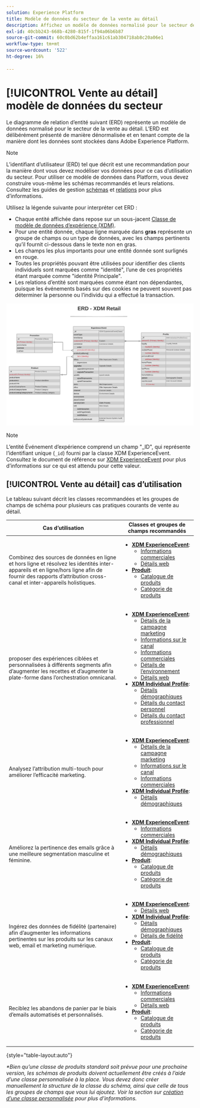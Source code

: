 ```yaml
---
solution: Experience Platform
title: Modèle de données du secteur de la vente au détail
description: Affichez un modèle de données normalisé pour le secteur de la vente au détail, compatible avec le modèle de données d’expérience (XDM) à utiliser dans Adobe Experience Platform.
exl-id: 40cbb243-668b-4280-815f-1f94a06b6b87
source-git-commit: 60c0bd62b4effaa161c61ab304718ab8c20a06e1
workflow-type: tm+mt
source-wordcount: '522'
ht-degree: 16%

---
```


# [!UICONTROL Vente au détail] modèle de données du secteur

Le diagramme de relation d’entité suivant (ERD) représente un modèle de données normalisé pour le secteur de la vente au détail. L’ERD est délibérément présenté de manière dénormalisée et en tenant compte de la manière dont les données sont stockées dans Adobe Experience Platform.

>[!NOTE]
>
>L’identifiant d’utilisateur (ERD) tel que décrit est une recommandation pour la manière dont vous devez modéliser vos données pour ce cas d’utilisation du secteur. Pour utiliser ce modèle de données dans Platform, vous devez construire vous-même les schémas recommandés et leurs relations. Consultez les guides de gestion [schémas](../../ui/resources/schemas.md) et [relations](../../tutorials/relationship-ui.md) pour plus d’informations.

Utilisez la légende suivante pour interpréter cet ERD :

* Chaque entité affichée dans repose sur un sous-jacent [Classe de modèle de données d’expérience (XDM)](../composition.md#class).
* Pour une entité donnée, chaque ligne marquée dans **gras** représente un groupe de champs ou un type de données, avec les champs pertinents qu’il fournit ci-dessous dans le texte non en gras.
* Les champs les plus importants pour une entité donnée sont surlignés en rouge.
* Toutes les propriétés pouvant être utilisées pour identifier des clients individuels sont marquées comme &quot;identité&quot;, l’une de ces propriétés étant marquée comme &quot;identité Principale&quot;.
* Les relations d’entité sont marquées comme étant non dépendantes, puisque les événements basés sur des cookies ne peuvent souvent pas déterminer la personne ou l’individu qui a effectué la transaction.

![](../../images/industries/retail.png)

>[!NOTE]
>
>L’entité Événement d’expérience comprend un champ &quot;_ID&quot;, qui représente l’identifiant unique (`_id`) fourni par la classe XDM ExperienceEvent. Consultez le document de référence sur [XDM ExperienceEvent](../../classes/experienceevent.md) pour plus d’informations sur ce qui est attendu pour cette valeur.

## [!UICONTROL Vente au détail] cas d’utilisation

Le tableau suivant décrit les classes recommandées et les groupes de champs de schéma pour plusieurs cas pratiques courants de vente au détail.

| Cas d’utilisation | Classes et groupes de champs recommandés |
| --- | --- |
| Combinez des sources de données en ligne et hors ligne et résolvez les identités inter-appareils et en ligne/hors ligne afin de fournir des rapports d’attribution cross-canal et inter-appareils holistiques. | <ul><li>**[XDM ExperienceEvent](../../classes/experienceevent.md)**:<ul><li>[Informations commerciales](../../field-groups/event/commerce-details.md)</li><li>[Détails web](../../field-groups/event/web-details.md)</li></ul></li><li>**[Produit](../../classes/product.md)**:<ul><li>[Catalogue de produits](../../field-groups/product/product-catalog.md)</li><li>[Catégorie de produits](../../field-groups/product/product-category.md)</li></ul></li></ul> |
| proposer des expériences ciblées et personnalisées à différents segments afin d’augmenter les recettes et d’augmenter la plate-forme dans l’orchestration omnicanal. | <ul><li>**[XDM ExperienceEvent](../../classes/experienceevent.md)**:<ul><li>[Détails de la campagne marketing](../../field-groups/event/campaign-marketing-details.md)</li><li>[Informations sur le canal](../../field-groups/event/channel-details.md)</li><li>[Informations commerciales](../../field-groups/event/commerce-details.md)</li><li>[Détails de l’environnement](../../field-groups/event/environment-details.md)</li><li>[Détails web](../../field-groups/event/web-details.md)</li></ul></li><li>**[XDM Individual Profile](../../classes/individual-profile.md)**:<ul><li>[Détails démographiques](../../field-groups/profile/demographic-details.md)</li><li>[Détails du contact personnel](../../field-groups/profile/personal-contact-details.md)</li><li>[Détails du contact professionnel](../../field-groups/profile/work-contact-details.md)</li></ul></li></ul> |
| Analysez l’attribution multi-touch pour améliorer l’efficacité marketing. | <ul><li>**[XDM ExperienceEvent](../../classes/experienceevent.md)**:<ul><li>[Détails de la campagne marketing](../../field-groups/event/campaign-marketing-details.md)</li><li>[Informations sur le canal](../../field-groups/event/channel-details.md)</li><li>[Informations commerciales](../../field-groups/event/commerce-details.md)</li></ul></li><li>**[XDM Individual Profile](../../classes/individual-profile.md)**:<ul><li>[Détails démographiques](../../field-groups/profile/demographic-details.md)</li></ul></li></ul> |
| Améliorez la pertinence des emails grâce à une meilleure segmentation masculine et féminine. | <ul><li>**[XDM ExperienceEvent](../../classes/experienceevent.md)**:<ul><li>[Informations commerciales](../../field-groups/event/commerce-details.md)</li></ul></li><li>**[XDM Individual Profile](../../classes/individual-profile.md)**:<ul><li>[Détails démographiques](../../field-groups/profile/demographic-details.md)</li></ul></li><li>**[Produit](../../classes/product.md)**:<ul><li>[Catalogue de produits](../../field-groups/product/product-catalog.md)</li><li>[Catégorie de produits](../../field-groups/product/product-category.md)</li></ul></li></ul> |
| Ingérez des données de fidélité (partenaire) afin d’augmenter les informations pertinentes sur les produits sur les canaux web, email et marketing numérique. | <ul><li>**[XDM ExperienceEvent](../../classes/experienceevent.md)**:<ul><li>[Détails web](../../field-groups/event/web-details.md)</li></ul></li><li>**[XDM Individual Profile](../../classes/individual-profile.md)**:<ul><li>[Détails démographiques](../../field-groups/profile/demographic-details.md)</li><li>[Détails de fidélité](../../field-groups/profile/loyalty-details.md)</li></ul></li><li>**[Produit](../../classes/product.md)**:<ul><li>[Catalogue de produits](../../field-groups/product/product-catalog.md)</li><li>[Catégorie de produits](../../field-groups/product/product-category.md)</li></ul></li></ul> |
| Reciblez les abandons de panier par le biais d’emails automatisés et personnalisés. | <ul><li>**[XDM ExperienceEvent](../../classes/experienceevent.md)**:<ul><li>[Informations commerciales](../../field-groups/event/commerce-details.md)</li><li>[Détails web](../../field-groups/event/web-details.md)</li></ul></li><li>**[Produit](../../classes/product.md)**:<ul><li>[Catalogue de produits](../../field-groups/product/product-catalog.md)</li><li>[Catégorie de produits](../../field-groups/product/product-category.md)</li></ul></li></ul> |

{style=&quot;table-layout:auto&quot;}

*\*Bien qu’une classe de produits standard soit prévue pour une prochaine version, les schémas de produits doivent actuellement être créés à l’aide d’une classe personnalisée à la place. Vous devez donc créer manuellement la structure de la classe du schéma, ainsi que celle de tous les groupes de champs que vous lui ajoutez. Voir la section sur [création d’une classe personnalisée](../../ui/resources/classes.md#create) pour plus d’informations.*
